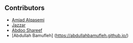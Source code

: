 ## Contributors

- [Amjad Alqasemi](https://github.com/aqasemi)
- [Jazzar](https://github.com/jaazzar)
- [Abdoo Shareef](https://github.com/Dope0603)
- [Abdullah Bamufleh] (https://abdullahbamufleh.github.io/)